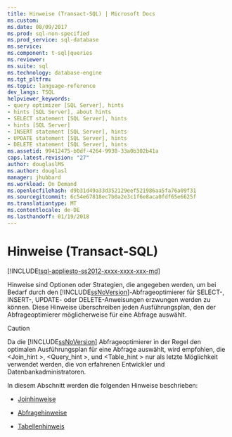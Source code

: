 ```yaml
---
title: Hinweise (Transact-SQL) | Microsoft Docs
ms.custom: 
ms.date: 08/09/2017
ms.prod: sql-non-specified
ms.prod_service: sql-database
ms.service: 
ms.component: t-sql|queries
ms.reviewer: 
ms.suite: sql
ms.technology: database-engine
ms.tgt_pltfrm: 
ms.topic: language-reference
dev_langs: TSQL
helpviewer_keywords:
- query optimizer [SQL Server], hints
- hints [SQL Server], about hints
- SELECT statement [SQL Server], hints
- hints [SQL Server]
- INSERT statement [SQL Server], hints
- UPDATE statement [SQL Server], hints
- DELETE statement [SQL Server], hints
ms.assetid: 99412475-b0df-4264-9938-33a0b302b41a
caps.latest.revision: "27"
author: douglaslMS
ms.author: douglasl
manager: jhubbard
ms.workload: On Demand
ms.openlocfilehash: d9b31d49a33d352129eef521986aa5fa76a09f31
ms.sourcegitcommit: 6c54e67818ec7b0a2e3c1f6e8aca0fdf65e6625f
ms.translationtype: MT
ms.contentlocale: de-DE
ms.lasthandoff: 01/19/2018
---
```

# <a name="hints-transact-sql"></a>Hinweise (Transact-SQL)
[!INCLUDE[tsql-appliesto-ss2012-xxxx-xxxx-xxx-md](../../includes/tsql-appliesto-ss2012-xxxx-xxxx-xxx-md.md)]

  Hinweise sind Optionen oder Strategien, die angegeben werden, um bei Bedarf durch den [!INCLUDE[ssNoVersion](../../includes/ssnoversion-md.md)]-Abfrageoptimierer für SELECT-, INSERT-, UPDATE- oder DELETE-Anweisungen erzwungen werden zu können. Diese Hinweise überschreiben jeden Ausführungsplan, den der Abfrageoptimierer möglicherweise für eine Abfrage auswählt.  
  
> [!CAUTION]  
>  Da die [!INCLUDE[ssNoVersion](../../includes/ssnoversion-md.md)] Abfrageoptimierer in der Regel den optimalen Ausführungsplan für eine Abfrage auswählt, wird empfohlen, die \<Join_hint >, \<Query_hint >, und \<Table_hint > nur als letzte Möglichkeit verwendet werden, die von erfahrenen Entwickler und Datenbankadministratoren.
  
 In diesem Abschnitt werden die folgenden Hinweise beschrieben:  
  
-   [Joinhinweise](../../t-sql/queries/hints-transact-sql-join.md)  
  
-   [Abfragehinweise](../../t-sql/queries/hints-transact-sql-query.md)  
  
-   [Tabellenhinweis](../../t-sql/queries/hints-transact-sql-table.md)  
  
  
